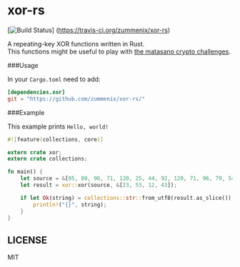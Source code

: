 xor-rs
======
[![Build Status](https://travis-ci.org/zummenix/xor-rs.svg?branch=master)]
(https://travis-ci.org/zummenix/xor-rs)

A repeating-key XOR functions written in Rust.<br />
This functions might be useful to play with
[the matasano crypto challenges](http://cryptopals.com).

###Usage

In your `Cargo.toml` need to add:
```toml
[dependencies.xor]
git = "https://github.com/zummenix/xor-rs/"
```

###Example

This example prints `Hello, world!`
```rust
#![feature(collections, core)]

extern crate xor;
extern crate collections;

fn main() {
    let source = &[95, 80, 96, 71, 120, 25, 44, 92, 120, 71, 96, 79, 54];
    let result = xor::xor(source, &[23, 53, 12, 43]);

    if let Ok(string) = collections::str::from_utf8(result.as_slice()) {
        println!("{}", string);
    }
}
```

LICENSE
-------

MIT
